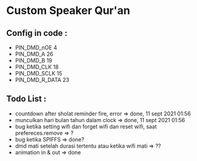 # Custom Speaker Qur'an

## Config in code :
- PIN_DMD_nOE 4 
- PIN_DMD_A 26
- PIN_DMD_B 19
- PIN_DMD_CLK 18
- PIN_DMD_SCLK 15
- PIN_DMD_R_DATA 23
## Todo List :
- countdown after sholat reminder fire, error => done, 11 sept 2021 01:56
- munculkan hari bulan tahun dalam clock => done, 11 sept 2021 01:56
- bug ketika setting wifi dan forget wifi dan reset wifi, saat prefereces.remove => ?
- bug ketika SPIFFS => done?
- dmd mati setelah durasi tertentu atau ketika wifi mati => ??
- animation in & out => done
